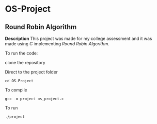 # OS-Project

## Round Robin Algorithm ##

**Description**  This project was made for my college assessment and it was made using _C_ implementing _Round Robin Algorithm_. 

To run the code:

clone the repository

Direct to the project folder
```
cd OS-Project
```

To compile
```
gcc -o project os_project.c
```

To run

```
./project
```
